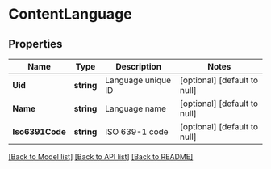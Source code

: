 # ContentLanguage

## Properties
Name | Type | Description | Notes
------------ | ------------- | ------------- | -------------
**Uid** | **string** | Language unique ID | [optional] [default to null]
**Name** | **string** | Language name | [optional] [default to null]
**Iso6391Code** | **string** | ISO 639-1 code | [optional] [default to null]

[[Back to Model list]](../README.md#documentation-for-models) [[Back to API list]](../README.md#documentation-for-api-endpoints) [[Back to README]](../README.md)


